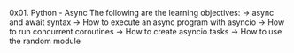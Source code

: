 0x01. Python - Async
The following are the learning objectives:
	-> async and await syntax
	-> How to execute an async program with asyncio
	-> How to run concurrent coroutines
	-> How to create asyncio tasks
	-> How to use the random module
